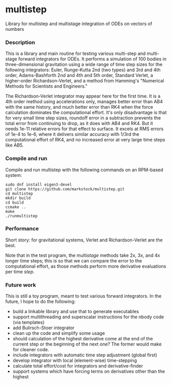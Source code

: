 # multistep
Library for multistep and multistage integration of ODEs on vectors of numbers


### Description
This is a library and main routine for testing various multi-step and
multi-stage forward integrators for ODEs. It performs a simulation of 
100 bodies in three-dimensional gravitation using a wide range of time
step sizes for the following integrators: Euler, Runge-Kutta 2nd (two types)
and 3rd and 4th order,
Adams-Bashforth 2nd and 4th and 5th order, Standard Verlet,
a higher-order Richardson-Verlet, and a method from Hamming's "Numerical Methods for
Scientists and Engineers."

The Richardson-Verlet integrator may appear here for the first time.
It is a 4th order method using accelerations only,
manages better error than AB4 with the same history, and much better error than
RK4 when the force calculation dominates the computational effort.
It's only disadvantage is that for very small time step sizes, 
roundoff error in a subtraction prevents the total error from continuing 
to drop, as it does with AB4 and RK4. But it needs 1e-11 relative
errors for that effect to surface. It excels at RMS errors of 1e-4 to
1e-6, where it delivers similar accuracy with 1/3rd the computational
effort of RK4, and no increased error at very large time steps like
AB5.

### Compile and run
Compile and run multistep with the following commands on an RPM-based system:

    sudo dnf install eigen3-devel
	git clone https://github.com/markstock/multistep.git
	cd multistep
	mkdir build
	cd build
	ccmake ..
    make
    ./runmultistep

### Performance
Short story: for gravitational systems, Verlet and Richardson-Verlet are the best.

Note that in the test program, the multi*stage* methods take 2x, 3x, and 4x longer
time steps; this is so that we can compare the error to the computational effort,
as those methods perform more derivative evaluations per time *step*.

### Future work
This is still a toy program, meant to test various forward integrators.
In the future, I hope to do the following:

* build a linkable library and use that to generate executables
* support multithreading and superscalar instructions for the nbody code (via templates)
* add Bulirsch-Stoer integrator
* clean up the code and simplify some usage
* should calculation of the highest derivative come at the end of the current step or the beginning of the next one? The former would make for cleaner code.
* include integrators with automatic time step adjustment (global first)
* develop integrator with local (element-wise) time-stepping
* calculate total effort/cost for integrators and derivative-finder
* support systems which have forcing terms on derivatives other than the highest
